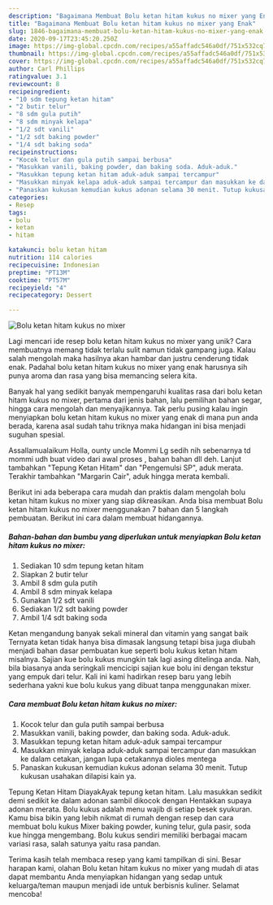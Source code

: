 ```yaml
---
description: "Bagaimana Membuat Bolu ketan hitam kukus no mixer yang Enak"
title: "Bagaimana Membuat Bolu ketan hitam kukus no mixer yang Enak"
slug: 1846-bagaimana-membuat-bolu-ketan-hitam-kukus-no-mixer-yang-enak
date: 2020-09-17T23:45:20.250Z
image: https://img-global.cpcdn.com/recipes/a55affadc546a0df/751x532cq70/bolu-ketan-hitam-kukus-no-mixer-foto-resep-utama.jpg
thumbnail: https://img-global.cpcdn.com/recipes/a55affadc546a0df/751x532cq70/bolu-ketan-hitam-kukus-no-mixer-foto-resep-utama.jpg
cover: https://img-global.cpcdn.com/recipes/a55affadc546a0df/751x532cq70/bolu-ketan-hitam-kukus-no-mixer-foto-resep-utama.jpg
author: Carl Phillips
ratingvalue: 3.1
reviewcount: 8
recipeingredient:
- "10 sdm tepung ketan hitam"
- "2 butir telur"
- "8 sdm gula putih"
- "8 sdm minyak kelapa"
- "1/2 sdt vanili"
- "1/2 sdt baking powder"
- "1/4 sdt baking soda"
recipeinstructions:
- "Kocok telur dan gula putih sampai berbusa"
- "Masukkan vanili, baking powder, dan baking soda. Aduk-aduk."
- "Masukkan tepung ketan hitam aduk-aduk sampai tercampur"
- "Masukkan minyak kelapa aduk-aduk sampai tercampur dan masukkan ke dalam cetakan, jangan lupa cetakannya dioles mentega"
- "Panaskan kukusan kemudian kukus adonan selama 30 menit. Tutup kukusan usahakan dilapisi kain ya."
categories:
- Resep
tags:
- bolu
- ketan
- hitam

katakunci: bolu ketan hitam 
nutrition: 114 calories
recipecuisine: Indonesian
preptime: "PT13M"
cooktime: "PT57M"
recipeyield: "4"
recipecategory: Dessert

---
```



![Bolu ketan hitam kukus no mixer](https://img-global.cpcdn.com/recipes/a55affadc546a0df/751x532cq70/bolu-ketan-hitam-kukus-no-mixer-foto-resep-utama.jpg)

Lagi mencari ide resep bolu ketan hitam kukus no mixer yang unik? Cara membuatnya memang tidak terlalu sulit namun tidak gampang juga. Kalau salah mengolah maka hasilnya akan hambar dan justru cenderung tidak enak. Padahal bolu ketan hitam kukus no mixer yang enak harusnya sih punya aroma dan rasa yang bisa memancing selera kita.

Banyak hal yang sedikit banyak mempengaruhi kualitas rasa dari bolu ketan hitam kukus no mixer, pertama dari jenis bahan, lalu pemilihan bahan segar, hingga cara mengolah dan menyajikannya. Tak perlu pusing kalau ingin menyiapkan bolu ketan hitam kukus no mixer yang enak di mana pun anda berada, karena asal sudah tahu triknya maka hidangan ini bisa menjadi suguhan spesial.

Assallamualaikum Holla, ounty uncle Mommi Lg sedih nih sebenarnya td mommi udh buat video dari awal proses , bahan bahan dll deh. Lanjut tambahkan &#34;Tepung Ketan Hitam&#34; dan &#34;Pengemulsi SP&#34;, aduk merata. Terakhir tambahkan &#34;Margarin Cair&#34;, aduk hingga merata kembali.


Berikut ini ada beberapa cara mudah dan praktis dalam mengolah bolu ketan hitam kukus no mixer yang siap dikreasikan. Anda bisa membuat Bolu ketan hitam kukus no mixer menggunakan 7 bahan dan 5 langkah pembuatan. Berikut ini cara dalam membuat hidangannya.

<!--inarticleads1-->

##### Bahan-bahan dan bumbu yang diperlukan untuk menyiapkan Bolu ketan hitam kukus no mixer:

1. Sediakan 10 sdm tepung ketan hitam
1. Siapkan 2 butir telur
1. Ambil 8 sdm gula putih
1. Ambil 8 sdm minyak kelapa
1. Gunakan 1/2 sdt vanili
1. Sediakan 1/2 sdt baking powder
1. Ambil 1/4 sdt baking soda


Ketan mengandung banyak sekali mineral dan vitamin yang sangat baik Ternyata ketan tidak hanya bisa dimasak langsung tetapi bisa juga diubah menjadi bahan dasar pembuatan kue seperti bolu kukus ketan hitam misalnya. Sajian kue bolu kukus mungkin tak lagi asing ditelinga anda. Nah, bila biasanya anda seringkali mencicipi sajian kue bolu ini dengan tekstur yang empuk dari telur. Kali ini kami hadirkan resep baru yang lebih sederhana yakni kue bolu kukus yang dibuat tanpa menggunakan mixer. 

<!--inarticleads2-->

##### Cara membuat Bolu ketan hitam kukus no mixer:

1. Kocok telur dan gula putih sampai berbusa
1. Masukkan vanili, baking powder, dan baking soda. Aduk-aduk.
1. Masukkan tepung ketan hitam aduk-aduk sampai tercampur
1. Masukkan minyak kelapa aduk-aduk sampai tercampur dan masukkan ke dalam cetakan, jangan lupa cetakannya dioles mentega
1. Panaskan kukusan kemudian kukus adonan selama 30 menit. Tutup kukusan usahakan dilapisi kain ya.


Tepung Ketan Hitam DiayakAyak tepung ketan hitam. Lalu masukkan sedikit demi sedikit ke dalam adonan sambil dikocok dengan Hentakkan supaya adonan merata. Bolu kukus adalah menu wajib di setiap besek syukuran. Kamu bisa bikin yang lebih nikmat di rumah dengan resep dan cara membuat bolu kukus Mixer baking powder, kuning telur, gula pasir, soda kue hingga mengembang. Bolu kukus sendiri memiliki berbagai macam variasi rasa, salah satunya yaitu rasa pandan. 

Terima kasih telah membaca resep yang kami tampilkan di sini. Besar harapan kami, olahan Bolu ketan hitam kukus no mixer yang mudah di atas dapat membantu Anda menyiapkan hidangan yang sedap untuk keluarga/teman maupun menjadi ide untuk berbisnis kuliner. Selamat mencoba!

